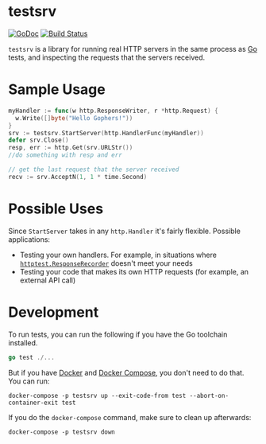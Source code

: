 # testsrv

[![GoDoc](https://godoc.org/github.com/arschles/testsrv?status.svg)](https://godoc.org/github.com/arschles/testsrv)
[![Build Status](https://dev.azure.com/arschles/testsrv/_apis/build/status/arschles.testsrv)](https://dev.azure.com/arschles/testsrv/_build/latest?definitionId=1)

`testsrv` is a library for running real HTTP servers in the same process as
[Go](http://golang.org) tests, and inspecting the requests that the servers received.

# Sample Usage

```go
myHandler := func(w http.ResponseWriter, r *http.Request) {
  w.Write([]byte("Hello Gophers!"))
}
srv := testsrv.StartServer(http.HandlerFunc(myHandler))
defer srv.Close()
resp, err := http.Get(srv.URLStr())
//do something with resp and err

// get the last request that the server received
recv := srv.AcceptN(1, 1 * time.Second)
```

# Possible Uses
Since `StartServer` takes in any `http.Handler` it's fairly flexible. Possible applications:

- Testing your own handlers. For example, in situations where [`httptest.ResponseRecorder`](http://godoc.org/net/http/httptest#ResponseRecorder) doesn't meet your needs
- Testing your code that makes its own HTTP requests (for example, an external API call)

# Development

To run tests, you can run the following if you have the Go toolchain installed.

```go
go test ./...
```

But if you have [Docker](https://www.docker.com/) and 
[Docker Compose](https://docs.docker.com/compose/), you don't need to do that.
You can run:

```console
docker-compose -p testsrv up --exit-code-from test --abort-on-container-exit test
```

If you do the `docker-compose` command, make sure to clean up afterwards:

```console
docker-compose -p testsrv down
```

